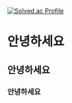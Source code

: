 [![Solved.ac Profile](http://mazassumnida.wtf/api/v2/generate_badge?boj=csw040505)](https://solved.ac/csw040505/)
# 안녕하세요
## 안녕하세요
### 안녕하세요
